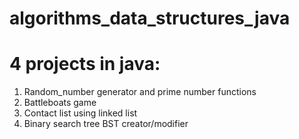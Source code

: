 # algorithms_data_structures_java

# 4 projects in java:
  1. Random_number generator and prime number functions
  2. Battleboats game
  3. Contact list using linked list
  4. Binary search tree BST creator/modifier
